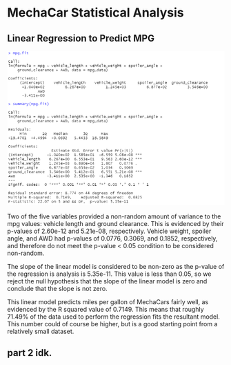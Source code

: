 # MechaCar Statistical Analysis

## Linear Regression to Predict MPG

![image1](resources/part1.png)

Two of the five variables provided a non-random amount of variance to the mpg values: vehicle length and ground clearance. This is evidenced by their p-values of 2.60e-12 and 5.21e-08, respectively. Vehicle weight, spoiler angle, and AWD had p-values of 0.0776, 0.3069, and 0.1852, respectively, and therefore do not meet the p-value < 0.05 condition to be considered non-random.

The slope of the linear model is considered to be non-zero as the p-value of the regression is analysis is 5.35e-11. This value is less than 0.05, so we reject the null hypothesis that the slope of the linear model is zero and conclude that the slope is not zero.

This linear model predicts miles per gallon of MechaCars fairly well, as evidenced by the R squared value of 0.7149. This means that roughly 71.49% of the data used to perform the regression fits the resultant model. This number could of course be higher, but is a good starting point from a relatively small dataset.

## part 2 idk.
